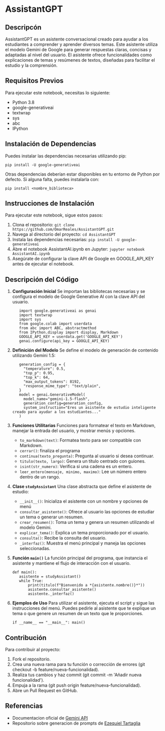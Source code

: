 # AssistantGPT

## Descripcón

AssistantGPT es un asistente conversacional creado para ayudar a los estudiantes a comprender y aprender diversos temas. Este asistente utiliza el modelo Gemini de Google para generar respuestas claras, concisas y adaptadas al nivel del usuario. El asistente ofrece funcionalidades como explicaciones de temas y resúmenes de textos, diseñadas para facilitar el estudio y la comprensión.

## Requisitos Previos

Para ejecutar este notebook, necesitas lo siguiente:

- Python 3.8
- google-generativeai
- textwrap
- sys
- abc
- IPython

## Instalación de Dependencias

Puedes instalar las dependencias necesarias utilizando pip:

`pip install -U google-generativeai`

Otras dependencias deberían estar disponibles en tu entorno de Python por defecto. Si alguna falta, puedes instalarla con:

`pip install <nombre_biblioteca>`

## Instrucciones de Instalación

Para ejecutar este notebook, sigue estos pasos:
1. Clona el repositorio:
   `git clone https://github.com/OmarReales/AssistantGPT.git`
2. Navega al directorio del proyecto:
   `cd AssistantGPT`
3. Instala las dependencias necesarias:
   `pip install -U google-generativeai`
4. Abre el notebook AssistantAI.ipynb en Jupyter:
   `jupyter notebook AssistantAI.ipynb`
5. Asegúrate de configurar la clave API de Google en GOOGLE_API_KEY antes de ejecutar el notebook.

## Descripción del Código

1. **Configuración Inicial**
   Se importan las bibliotecas necesarias y se configura el modelo de Google Generative AI con la clave API del usuario.
   
   ```
      import google.generativeai as genai
      import textwrap
      import sys
      from google.colab import userdata
      from abc import ABC, abstractmethod
      from IPython.display import display, Markdown
      GOOGLE_API_KEY = userdata.get('GOOGLE_API_KEY')
      genai.configure(api_key = GOOGLE_API_KEY)
   ```

3. **Definición del Modelo**
  Se define el modelo de generación de contenido utilizando Gemini 1.5:

   ```
      generation_config = {
        "temperature": 0.5,
        "top_p": 0.95,
        "top_k": 64,
        "max_output_tokens": 8192,
        "response_mime_type": "text/plain",
      }
      model = genai.GenerativeModel(
        model_name="gemini-1.5-flash",
        generation_config=generation_config,
        system_instruction="Eres un asistente de estudio inteligente creado para ayudar a los estudiantes..."
      )
   ```

3. **Funciones Utilitarias**
   Funciones para formatear el texto en Markdown, manejar la entrada del usuario, y mostrar menús y opciones.
   - `to_markdown(text)`: Formatea texto para ser compatible con Markdown.
   - `cerrar()`: finaliza el programa
   - `continua(texto_pregunta)`: Pregunta al usuario si desea continuar.
   - `titulo(texto, largo)`: Genera un título centrado con guiones.
   - `isint(str_numero)`: Verifica si una cadena es un entero.
   - `leer_entero(mensaje, minimo, maximo)`: Lee un número entero dentro de un rango.

4. **Clase `studyAssistant`**
  Una clase abstracta que define el asistente de estudio:
   - `__init__()`: Inicializa el asistente con un nombre y opciones de menú
   - `consultar_asistente()`: Ofrece al usuario las opciones de estudiar un tema o generar un resumen.
   - `crear_resumen()`: Toma un tema y genera un resumen utilizando el modelo Gemini.
   - `explicar_tema()`: Explica un tema proporcionado por el usuario.
   - `consulta()`: Recibe la consulta del usuario.
   - `_interfaz()`: Muestra el menú principal y maneja las opciones seleccionadas.

5. **Función `main()`**
   La función principal del programa, que instancia el asistente y mantiene el flujo de interacción con el usuario.
   
   ```
   def main():
      asistente = studyAssistant()
      while True:
          print(titulo(f"Bienvenido a *{asistente.nombre()}*"))
          asistente.consultar_asistente()
          asistente._interfaz()
   ```
   
7. **Ejemplos de Uso**
   Para utilizar el asistente, ejecuta el script y sigue las instrucciones del menú. Puedes pedirle al asistente que te explique un tema o que genere un resumen de un texto     que le proporciones.
   
   `if __name__ == "__main__":
    main()
   `

## Contribución 
Para contribuir al proyecto:

1. Fork el repositorio.
2. Crea una nueva rama para tu función o corrección de errores (git checkout -b feature/nueva-funcionalidad).
3. Realiza tus cambios y haz commit (git commit -m 'Añadir nueva funcionalidad').
4. Empuja a la rama (git push origin feature/nueva-funcionalidad).
5. Abre un Pull Request en GitHub.

## Referencias

- Documentacion oficial de [Gemini API](https://ai.google.dev/gemini-api/docs?hl=es-419)
- Repositorio sobre generacion de prompts de [Ezequiel Tartaglia](https://github.com/EzequielTartaglia/Generacion-de-Prompts/tree/main)

